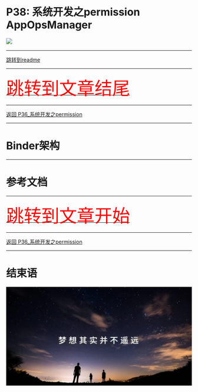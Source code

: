# P38: 系统开发之permission AppOpsManager

<img src="../flower/flower_p29.png">

---

[跳转到readme](https://github.com/hfreeman2008/android_core_framework/blob/main/README-CN.md)


---

[<font face='黑体' color=#ff0000 size=40 >跳转到文章结尾</font>](#结束语)

---

[返回 P36_系统开发之permission]()


---


# Binder架构







---

# 参考文档







---

[<font face='黑体' color=#ff0000 size=40 >跳转到文章开始</font>](#p38-系统开发之permission-appopsmanager)

---


[返回 P36_系统开发之permission]()



---

# 结束语

<img src="../Images/end_001.png">